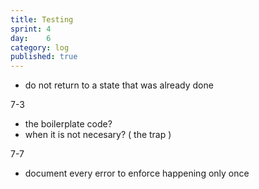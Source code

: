 ```yaml
---
title: Testing
sprint: 4
day:	6
category: log
published: true
---
```


- do not return to a state that was already done

7-3
- the boilerplate code?
- when it is not necesary? ( the trap )

7-7
- document every error to enforce happening only once
